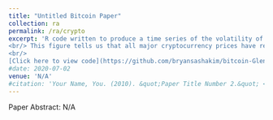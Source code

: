 ```yaml
---
title: "Untitled Bitcoin Paper"
collection: ra
permalink: /ra/crypto
excerpt: 'R code written to produce a time series of the volatility of Bitcoin and the remaining mainstream cryptocurrencies currently on the market (2020). <br/><img src="/images/Figure1-1.png" width="850" height="200">
<br/> This figure tells us that all major cryptocurrency prices have recently become much more stable following years of high volatility. <br/> 
<br/> 
[Click here to view code](https://github.com/bryansashakim/bitcoin-GlennEllison)'
#date: 2020-07-02
venue: 'N/A'
#citation: 'Your Name, You. (2010). &quot;Paper Title Number 2.&quot; <i>Journal 1</i>. 1(2).'
---
```

Paper Abstract: N/A
